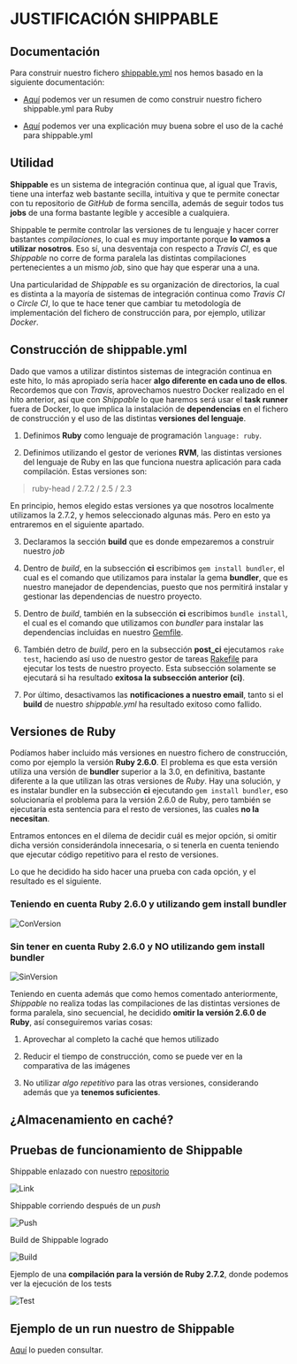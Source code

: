 # JUSTIFICACIÓN SHIPPABLE


## Documentación


Para construir nuestro fichero [shippable.yml](https://github.com/biilal1999/GameStore/blob/master/shippable.yml) nos hemos basado en la siguiente documentación:

+ [Aquí](http://docs.shippable.com/ci/ruby-continuous-integration/) podemos ver un resumen de como construir nuestro fichero shippable.yml para Ruby

+ [Aquí](http://docs.shippable.com/ci/caching/) podemos ver una explicación muy buena sobre el uso de la caché para shippable.yml



## Utilidad

**Shippable** es un sistema de integración continua que, al igual que Travis, tiene una interfaz web bastante secilla, intuitiva y que te permite conectar con tu repositorio de *GitHub* de forma sencilla, además de seguir todos tus **jobs** de una forma bastante legible y accesible a cualquiera. 

Shippable te permite controlar las versiones de tu lenguaje y hacer correr bastantes *compilaciones*, lo cual es muy importante porque **lo vamos a utilizar nosotros**. Eso sí, una desventaja con respecto a *Travis CI*, es que *Shippable* no corre de forma paralela las distintas compilaciones pertenecientes a un mismo *job*, sino que hay que esperar una a una.

Una particularidad de *Shippable* es su organización de directorios, la cual es distinta a la mayoría de sistemas de integración continua como *Travis CI* o *Circle CI*, lo que te hace tener que cambiar tu metodología de implementación del fichero de construcción para, por ejemplo, utilizar *Docker*.



## Construcción de shippable.yml


Dado que vamos a utilizar distintos sistemas de integración continua en este hito, lo más apropiado sería hacer **algo diferente en cada uno de ellos**. Recordemos que con *Travis*, aprovechamos nuestro Docker realizado en el hito anterior, así que con *Shippable* lo que haremos será usar el **task runner** fuera de Docker, lo que implica la instalación de **dependencias** en el fichero de construcción y el uso de las distintas **versiones del lenguaje**.


1. Definimos **Ruby** como lenguaje de programación `language: ruby`.

2. Definimos utilizando el gestor de veriones **RVM**, las distintas versiones del lenguaje de Ruby en las que funciona nuestra aplicación para cada compilación. Estas versiones son:

> ruby-head / 2.7.2 / 2.5 / 2.3

   En principio, hemos elegido estas versiones ya que nosotros localmente utilizamos la 2.7.2, y hemos seleccionado algunas más. Pero en esto ya entraremos en el siguiente apartado.

3. Declaramos la sección **build** que es donde empezaremos a construir nuestro *job*

4. Dentro de *build*, en la subsección **ci** escribimos `gem install bundler`, el cual es el comando que utilizamos para instalar la gema **bundler**, que es nuestro manejador de dependencias, puesto que nos permitirá instalar y gestionar las dependencias de nuestro proyecto.

5. Dentro de *build*, también en la subsección **ci** escribimos `bundle install`, el cual es el comando que utilizamos con *bundler* para instalar las dependencias incluidas en nuestro [Gemfile](https://github.com/biilal1999/GameStore/blob/master/Gemfile).

6. También detro de *build*, pero en la subsección **post_ci** ejecutamos `rake test`, haciendo así uso de nuestro gestor de tareas [Rakefile](https://github.com/biilal1999/GameStore/blob/master/Rakefile) para ejecutar los tests de nuestro proyecto. Esta subsección solamente se ejecutará si ha resultado **exitosa la subsección anterior (ci)**.

7. Por último, desactivamos las **notificaciones a nuestro email**, tanto si el **build** de nuestro *shippable.yml* ha resultado exitoso como fallido.



## Versiones de Ruby


Podíamos haber incluido más versiones en nuestro fichero de construcción, como por ejemplo la versión **Ruby 2.6.0**. El problema es que esta versión utiliza una versión de **bundler** superior a la 3.0, en definitiva, bastante diferente a la que utilizan las otras versiones de *Ruby*. Hay una solución, y es instalar bundler en la subsección **ci** ejecutando `gem install bundler`, eso solucionaría el problema para la versión 2.6.0 de Ruby, pero también se ejecutaría esta sentencia para el resto de versiones, las cuales **no la necesitan**.

Entramos entonces en el dilema de decidir cuál es mejor opción, si omitir dicha versión considerándola innecesaria, o si tenerla en cuenta teniendo que ejecutar código repetitivo para el resto de versiones. 

Lo que he decidido ha sido hacer una prueba con cada opción, y el resultado es el siguiente.


### Teniendo en cuenta Ruby 2.6.0 y utilizando gem install bundler


![ConVersion](https://github.com/biilal1999/GameStore/blob/master/docs/img/ShippableConVersion.png)



### Sin tener en cuenta Ruby 2.6.0 y NO utilizando gem install bundler


![SinVersion](https://github.com/biilal1999/GameStore/blob/master/docs/img/ShippableSinVersion.png)



Teniendo en cuenta además que como hemos comentado anteriormente, *Shippable* no realiza todas las compilaciones de las distintas versiones de forma paralela, sino secuencial, he decidido **omitir la versión 2.6.0 de Ruby**, así conseguiremos varias cosas:


1. Aprovechar al completo la caché que hemos utilizado

2. Reducir el tiempo de construcción, como se puede ver en la comparativa de las imágenes

3. No utilizar *algo repetitivo* para las otras versiones, considerando además que ya **tenemos suficientes**.



## ¿Almacenamiento en caché?



## Pruebas de funcionamiento de Shippable


Shippable enlazado con nuestro [repositorio](https://github.com/biilal1999/GameStore)


![Link](https://github.com/biilal1999/GameStore/blob/master/docs/img/ShippableLink.png)



Shippable corriendo después de un *push*


![Push](https://github.com/biilal1999/GameStore/blob/master/docs/img/ShippableCorriendo.png)



Build de Shippable logrado


![Build](https://github.com/biilal1999/GameStore/blob/master/docs/img/ShippableSuccess.png)



Ejemplo de una **compilación para la versión de Ruby 2.7.2**, donde podemos ver la ejecución de los tests


![Test](https://github.com/biilal1999/GameStore/blob/master/docs/img/ShippableTest.png)



## Ejemplo de un run nuestro de Shippable


[Aquí](https://app.shippable.com/github/biilal1999/GameStore/runs/51/summary/console) lo pueden consultar.
